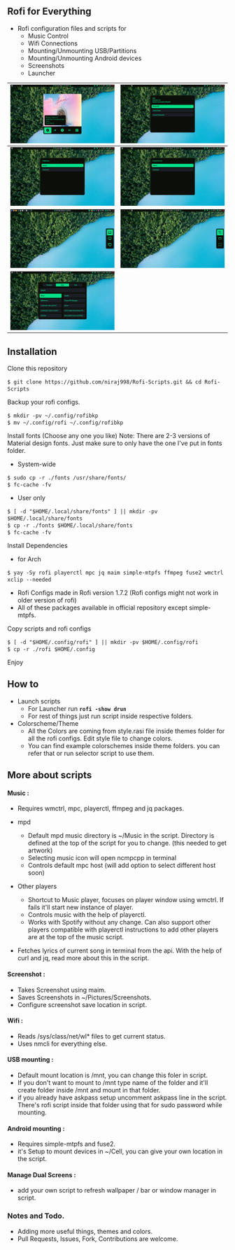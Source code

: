 ## Rofi for Everything

* Rofi configuration files and scripts for
  - Music Control
  - Wifi Connections  
  - Mounting/Unmounting USB/Partitions
  - Mounting/Unmounting Android devices
  - Screenshots
  - Launcher


|![img](https://github.com/niraj998/niraj998/blob/main/assets/Rofi/Music.png)|![img](https://github.com/niraj998/niraj998/blob/main/assets/Rofi/Wifi.png)|
|-|-|
|![img](https://github.com/niraj998/niraj998/blob/main/assets/Rofi/USBmount.png)|![img](https://github.com/niraj998/niraj998/blob/main/assets/Rofi/AndroidMount.png)|
|![img](https://github.com/niraj998/niraj998/blob/main/assets/Rofi/Screens.png)|![img](https://github.com/niraj998/niraj998/blob/main/assets/Rofi/Screenshot.png)|
|![img](https://github.com/niraj998/niraj998/blob/main/assets/Rofi/Launcher.png)|

## Installation
Clone this repository
```
$ git clone https://github.com/niraj998/Rofi-Scripts.git && cd Rofi-Scripts
```

Backup your rofi configs. 
```
$ mkdir -pv ~/.config/rofibkp
$ mv ~/.config/rofi ~/.config/rofibkp
```
Install fonts (Choose any one you like)
Note: There are 2-3 versions of Material design fonts. Just make sure to only have the one I've put in fonts folder. 
  - System-wide
```
$ sudo cp -r ./fonts /usr/share/fonts/
$ fc-cache -fv
```
  - User only
```
$ [ -d "$HOME/.local/share/fonts" ] || mkdir -pv $HOME/.local/share/fonts
$ cp -r ./fonts $HOME/.local/share/fonts
$ fc-cache -fv
```

Install Dependencies
  - for Arch 
```
$ yay -Sy rofi playerctl mpc jq maim simple-mtpfs ffmpeg fuse2 wmctrl xclip --needed
```
  - Rofi Configs made in Rofi version 1.7.2 (Rofi configs might not work in older version of rofi)
  - All of these packages available in official repository except simple-mtpfs.

Copy scripts and rofi configs
```
$ [ -d "$HOME/.config/rofi" ] || mkdir -pv $HOME/.config/rofi
$ cp -r ./rofi $HOME/.config
```
Enjoy

## How to
- Launch scripts
  - For Launcher run **`rofi -show drun`**
  - For rest of things just run script inside respective folders.
- Colorscheme/Theme
  - All the Colors are coming from style.rasi file inside themes folder for all the rofi configs. Edit style file to change colors.
  - You can find example colorschemes inside theme folders. you can refer that or run selector script to use them.


## More about scripts
#### Music :
  - Requires wmctrl, mpc, playerctl, ffmpeg and jq packages.
- mpd
  - Default mpd music directory is ~/Music in the script. Directory is defined at the top of the script for you to change. (this needed to get artwork)
  - Selecting music icon will open ncmpcpp in terminal
  - Controls default mpc host (will add option to select different host soon)
- Other players
  - Shortcut to Music player, focuses on player window using wmctrl. If fails it'll start new instance of player.
  - Controls music with the help of playerctl.
  - Works with Spotify without any change. Can also support other players compatible with playerctl instructions to add other players are at the top of the music script.

- Fetches lyrics of current song in terminal from the api. With the help of curl and jq, read more about this in the script.

#### Screenshot :
  - Takes Screenshot using maim.
  - Saves Screenshots in ~/Pictures/Screenshots.
  - Configure screenshot save location in script.

#### Wifi :
  - Reads /sys/class/net/wl* files to get current status.
  - Uses nmcli for everything else.

#### USB mounting :
  - Default mount location is /mnt, you can change this foler in script.
  - If you don't want to mount to /mnt type name of the folder and it'll create folder inside /mnt and mount in that folder.
  - if you already have askpass setup uncomment askpass line in the script. There's rofi script inside that folder using that for sudo password while mounting.

#### Android mounting :
  - Requires simple-mtpfs and fuse2.
  - it's Setup to mount devices in ~/Cell, you can give your own location in the script.

#### Manage Dual Screens :
  - add your own script to refresh wallpaper / bar or window manager in script. 

### Notes and Todo.
 - Adding more useful things, themes and colors.
 - Pull Requests, Issues, Fork, Contributions are welcome.
